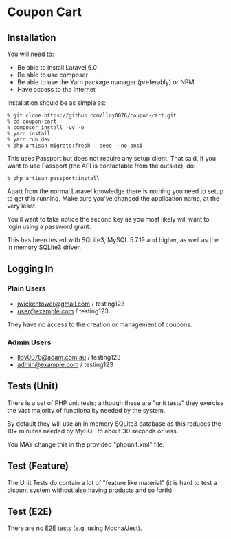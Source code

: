 # Coupon Cart

## Installation

You will need to:

* Be able to install Laravel 6.0
* Be able to use composer
* Be able to use the Yarn package manager (preferably) or NPM
* Have access to the Internet

Installation should be as simple as:

```shell script
% git clone https://github.com/lloy0076/coupon-cart.git
% cd coupon-cart
% composer install -vv -o
% yarn install
% yarn run dev
% php artisan migrate:fresh --seed --no-ansi
```

This uses Passport but does not require any setup client. That said, if you want to use Passport (the API is contactable from the outside), do:

```shell script
% php artisan passport:install
```

Apart from the normal Laravel knowledge there is nothing you need to setup to get this running. Make sure you've changed the application name, at the very least.

You'll want to take notice the second key as you most likely will want to login using a password grant.

This has been tested with SQLite3, MySQL 5.7.19 and higher, as well as the in memory SQLite3 driver.

## Logging In

### Plain Users

* jwickentower@gmail.com / testing123
* user@example.com / testing123

They have no access to the creation or management of coupons.

### Admin Users

* lloy0076@adam.com.au / testing123
* admin@example.com / testing123

## Tests (Unit)

There is a set of PHP unit tests; although these are "unit tests" they exercise the vast majority of functionality needed by the system.

By default they will use an in memory SQLite3 database as this reduces the 10+ minutes needed by MySQL to about 30 seconds or less.

You MAY change this in the provided "phpunit.xml" file.

## Test (Feature)

The Unit Tests do contain a lot of "feature like material" (it is hard to test a disount system without also having products and so forth).

## Test (E2E)

There are no E2E tests (e.g. using Mocha/Jest).
